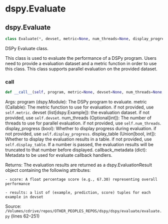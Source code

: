 # dspy.Evaluate

## dspy.Evaluate

```python
class Evaluate(*, devset, metric=None, num_threads=None, display_progress=False, display_table=False, max_errors=None, provide_traceback=None, failure_score=0.0, **kwargs)
```

DSPy Evaluate class.

This class is used to evaluate the performance of a DSPy program. Users need to provide a evaluation dataset and
a metric function in order to use this class. This class supports parallel evaluation on the provided dataset.


### __call__

```python
def __call__(self, program, metric=None, devset=None, num_threads=None, display_progress=None, display_table=None, callback_metadata=None)
```

Args:
    program (dspy.Module): The DSPy program to evaluate.
    metric (Callable): The metric function to use for evaluation. if not provided, use `self.metric`.
    devset (list[dspy.Example]): the evaluation dataset. if not provided, use `self.devset`.
    num_threads (Optional[int]): The number of threads to use for parallel evaluation. if not provided, use
        `self.num_threads`.
    display_progress (bool): Whether to display progress during evaluation. if not provided, use
        `self.display_progress`.
    display_table (Union[bool, int]): Whether to display the evaluation results in a table. if not provided, use
        `self.display_table`. If a number is passed, the evaluation results will be truncated to that number before displayed.
    callback_metadata (dict): Metadata to be used for evaluate callback handlers.

Returns:
    The evaluation results are returned as a dspy.EvaluationResult object containing the following attributes:

    - score: A float percentage score (e.g., 67.30) representing overall performance

    - results: a list of (example, prediction, score) tuples for each example in devset

Source: `/Volumes/cdrive/repos/OTHER_PEOPLES_REPOS/dspy/dspy/evaluate/evaluate.py` (lines 62–251)

